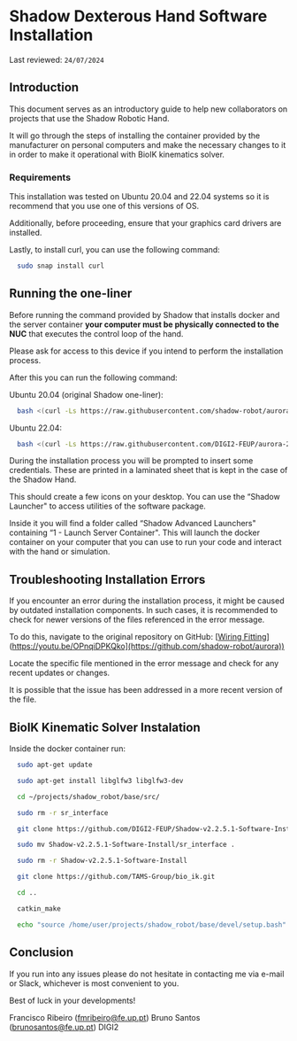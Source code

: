 # Shadow Dexterous Hand Software Installation

Last reviewed: `24/07/2024`

## Introduction

This document serves as an introductory guide to help new collaborators on projects that use the Shadow Robotic Hand.

It will go through the steps of installing the container provided by the manufacturer on personal computers and make the necessary changes to it in order to make it operational with BioIK kinematics solver.

### Requirements

This installation was tested on Ubuntu 20.04 and 22.04 systems so it is recommend that you use one of this versions of OS.

Additionally, before proceeding, ensure that your graphics card drivers are installed.

Lastly, to install curl, you can use the following command:
```bash
  sudo snap install curl
```

## Running the one-liner

Before running the command provided by Shadow that installs docker and the server container **your computer must be physically connected to the NUC** that executes the control loop of the hand.

Please ask for access to this device if you intend to perform the installation process.

After this you can run the following command:

  Ubuntu 20.04 (original Shadow one-liner):
  ```bash
    bash <(curl -Ls https://raw.githubusercontent.com/shadow-robot/aurora/v2.2.5.1/bin/run-ansible.sh) server_and_nuc_deploy --branch v2.2.5.1 --read-secure customer_key product=hand_e tag=noetic-v1.0.31 reinstall=true
  ```
  Ubuntu 22.04:
  ```bash
    bash <(curl -Ls https://raw.githubusercontent.com/DIGI2-FEUP/aurora-2.2.5.1/master/bin/run-ansible.sh) server_and_nuc_deploy --read-secure customer_key product=hand_e tag=noetic-v1.0.31 reinstall=true
  ```
During the installation process you will be prompted to insert some credentials. These are printed in a laminated sheet that is kept in the case of the Shadow Hand.

This should create a few icons on your desktop. You can use the “Shadow Launcher" to access utilities of the software package. 

Inside it you will find a folder called “Shadow Advanced Launchers" containing “1 - Launch Server Container". This will launch the docker container on your computer that you can use to run your code and interact with the hand or simulation.

## Troubleshooting Installation Errors

If you encounter an error during the installation process, it might be caused by outdated installation components. In such cases, it is recommended to check for newer versions of the files referenced in the error message.

To do this, navigate to the original repository on GitHub:
[[Wiring Fitting]([https://github.com/shadow-robot/aurora)](https://youtu.be/OPnqiDPKQko](https://github.com/shadow-robot/aurora))

Locate the specific file mentioned in the error message and check for any recent updates or changes.

It is possible that the issue has been addressed in a more recent version of the file.

## BioIK Kinematic Solver Instalation

Inside the docker container run:

  ```bash
    sudo apt-get update
  ```
  ```bash
    sudo apt-get install libglfw3 libglfw3-dev
  ```
  ```bash
    cd ~/projects/shadow_robot/base/src/
  ```
  ```bash
    sudo rm -r sr_interface
  ```
  ```bash
    git clone https://github.com/DIGI2-FEUP/Shadow-v2.2.5.1-Software-Install.git
  ```
  ```bash
    sudo mv Shadow-v2.2.5.1-Software-Install/sr_interface .
  ```
  ```bash
    sudo rm -r Shadow-v2.2.5.1-Software-Install
  ```
  ```bash
    git clone https://github.com/TAMS-Group/bio_ik.git
  ```
  ```bash
    cd ..
  ```
  ```bash
    catkin_make
  ```
  ```bash
    echo "source /home/user/projects/shadow_robot/base/devel/setup.bash" >> /home/user/.bashrc
  ```

## Conclusion

If you run into any issues please do not hesitate in contacting me via e-mail or Slack, whichever is most convenient to you.

Best of luck in your developments!


Francisco Ribeiro (fmribeiro@fe.up.pt)
Bruno Santos (brunosantos@fe.up.pt)
DIGI2
